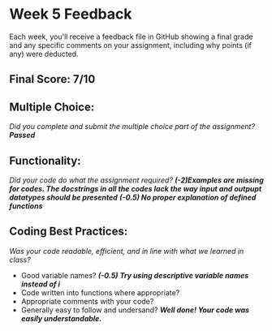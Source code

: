 # Week 5 Feedback
Each week, you'll receive a feedback file in GitHub showing a final grade and any specific comments on your assignment, including why points (if any) were deducted.


## Final Score: 7/10

## Multiple Choice:
_Did you complete and submit the multiple choice part of the assignment?_
***Passed***

## Functionality: 
_Did your code do what the assignment required?_
***(-2)Examples are missing for codes. The docstrings in all the codes lack the way input and outpupt datatypes should be presented***
***(-0.5) No proper explanation of defined functions***

## Coding Best Practices:
_Was your code readable, efficient, and in line with what we learned in class?_
* Good variable names? 
 ***(-0.5) Try using descriptive variable names instead of i***
* Code written into functions where appropriate?
* Appropriate comments with your code?
* Generally easy to follow and undersand?
***Well done! Your code was easily understandable.***
